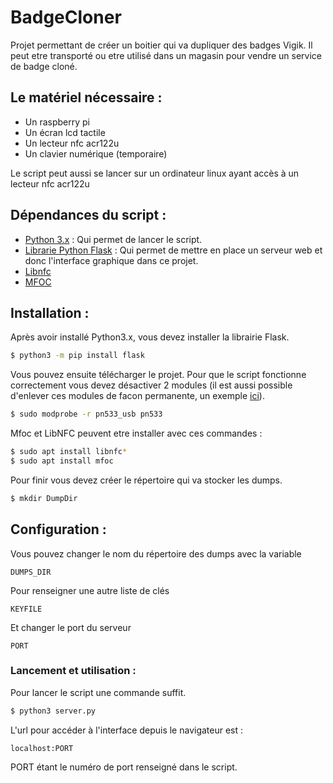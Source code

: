# BadgeCloner
Projet permettant de créer un boitier qui va dupliquer des badges Vigik.
Il peut etre transporté ou etre utilisé dans un magasin pour vendre un service de badge cloné.

## Le matériel nécessaire :
- Un raspberry pi
- Un écran lcd tactile
- Un lecteur nfc acr122u
- Un clavier numérique (temporaire)

Le script peut aussi se lancer sur un ordinateur linux ayant accès à un lecteur nfc acr122u

## Dépendances du script :
- [Python 3.x](https://www.python.org/downloads/) : Qui permet de lancer le script.
- [Librarie Python Flask](https://pypi.org/project/Flask/) : Qui permet de mettre en place un serveur web et donc l'interface graphique dans ce projet.
- [Libnfc](http://nfc-tools.org/index.php/Libnfc)
- [MFOC](https://github.com/nfc-tools/mfoc)

## Installation :
Après avoir installé Python3.x, vous devez installer la librairie Flask.
```sh
$ python3 -m pip install flask
```
Vous pouvez ensuite télécharger le projet.
Pour que le script fonctionne correctement vous devez désactiver 2 modules (il est aussi possible d'enlever ces modules de facon permanente, un exemple [ici]( https://wiki.archlinux.org/index.php/Touchatag_RFID_Reader)).
```sh
$ sudo modprobe -r pn533_usb pn533
```
Mfoc et LibNFC peuvent etre installer avec ces commandes : 
```sh
$ sudo apt install libnfc*
$ sudo apt install mfoc
```
Pour finir vous devez créer le répertoire qui va stocker les dumps.
```sh
$ mkdir DumpDir
```

## Configuration :
Vous pouvez changer le nom du répertoire des dumps avec la variable
```
DUMPS_DIR
```
Pour renseigner une autre liste de clés
```
KEYFILE
```
Et changer le port du serveur
```
PORT
```
### Lancement et utilisation :
Pour lancer le script une commande suffit.
```sh
$ python3 server.py
```
L'url pour accéder à l'interface depuis le navigateur est :
```
localhost:PORT
```
PORT étant le numéro de port renseigné dans le script.
